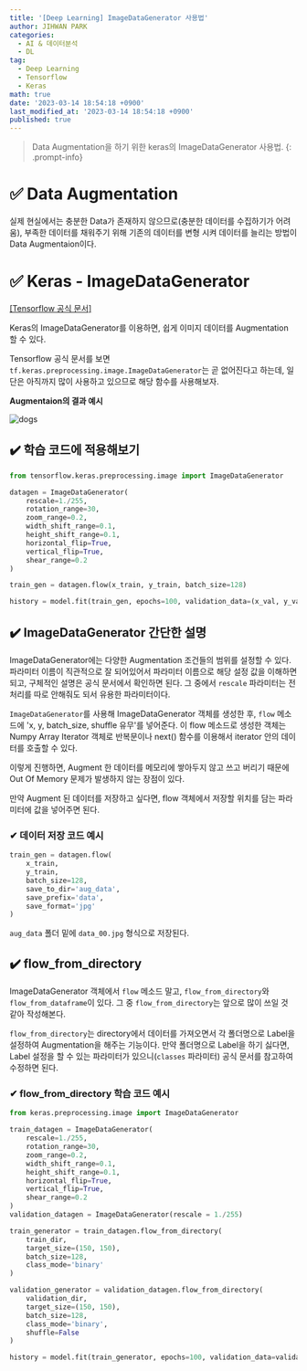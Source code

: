 ```yaml
---
title: '[Deep Learning] ImageDataGenerator 사용법'
author: JIHWAN PARK
categories:
  - AI & 데이터분석
  - DL
tag:
  - Deep Learning
  - Tensorflow
  - Keras
math: true
date: '2023-03-14 18:54:18 +0900'
last_modified_at: '2023-03-14 18:54:18 +0900'
published: true
---
```

> Data Augmentation을 하기 위한 keras의 ImageDataGenerator 사용법.
{: .prompt-info}

# ✅ Data Augmentation
실제 현실에서는 충분한 Data가 존재하지 않으므로(충분한 데이터를 수집하기가 어려움), 부족한 데이터를 채워주기 위해 기존의 데이터를 변형 시켜 데이터를 늘리는 방법이 Data Augmentaion이다.

# ✅ Keras - ImageDataGenerator
<a href='https://www.tensorflow.org/api_docs/python/tf/keras/preprocessing/image/ImageDataGenerator' target='_blank'>[Tensorflow 공식 문서]</a>

Keras의 ImageDataGenerator를 이용하면, 쉽게 이미지 데이터를 Augmentation 할 수 있다.

Tensorflow 공식 문서를 보면 `tf.keras.preprocessing.image.ImageDataGenerator`는 곧 없어진다고 하는데, 일단은 아직까지 많이 사용하고 있으므로 해당 함수를 사용해보자.

**Augmentaion의 결과 예시**

![dogs](https://user-images.githubusercontent.com/76936390/224969232-1601383d-4969-4b81-993a-e1ccd10114ab.png)

## ✔️ 학습 코드에 적용해보기
```python
from tensorflow.keras.preprocessing.image import ImageDataGenerator

datagen = ImageDataGenerator(
    rescale=1./255,
    rotation_range=30,
    zoom_range=0.2,
    width_shift_range=0.1,
    height_shift_range=0.1,
    horizontal_flip=True,
    vertical_flip=True,
    shear_range=0.2
)

train_gen = datagen.flow(x_train, y_train, batch_size=128)

history = model.fit(train_gen, epochs=100, validation_data=(x_val, y_val), callbacks=[es])
```

## ✔️ ImageDataGenerator 간단한 설명
ImageDataGenerator에는 다양한 Augmentation 조건들의 범위를 설정할 수 있다. 파라미터 이름이 직관적으로 잘 되어있어서 파라미터 이름으로 해당 설정 값을 이해하면 되고, 구체적인 설명은 공식 문서에서 확인하면 된다. 그 중에서 `rescale` 파라미터는 전처리를 따로 안해줘도 되서 유용한 파라미터이다.

`ImageDataGenerator`를 사용해 ImageDataGenerator 객체를 생성한 후, `flow` 메소드에 'x, y, batch_size, shuffle 유무'를 넣어준다. 이 flow 메소드로 생성한 객체는 Numpy Array Iterator 객체로 반복문이나 next() 함수를 이용해서 iterator 안의 데이터를 호출할 수 있다.

이렇게 진행하면, Augment 한 데이터를 메모리에 쌓아두지 않고 쓰고 버리기 때문에 Out Of Memory 문제가 발생하지 않는 장점이 있다.

만약 Augment 된 데이터를 저장하고 싶다면, flow 객체에서 저장할 위치를 담는 파라미터에 값을 넣어주면 된다.

### ✔ 데이터 저장 코드 예시

```python
train_gen = datagen.flow(
    x_train, 
    y_train, 
    batch_size=128,
    save_to_dir='aug_data',
    save_prefix='data',
    save_format='jpg'
)
```

`aug_data` 폴더 밑에 `data_00.jpg` 형식으로 저장된다.


## ✔️ flow_from_directory
ImageDataGenerator 객체에서 `flow` 메소드 말고, `flow_from_directory`와 `flow_from_dataframe`이 있다. 그 중 `flow_from_directory`는 앞으로 많이 쓰일 것 같아 작성해본다.

`flow_from_directory`는 directory에서 데이터를 가져오면서 각 폴더명으로 Label을 설정하여 Augmentation을 해주는 기능이다. 만약 폴더명으로 Label을 하기 싫다면, Label 설정을 할 수 있는 파라미터가 있으니(`classes` 파라미터) 공식 문서를 참고하여 수정하면 된다.

### ✔ flow_from_directory 학습 코드 예시
```python
from keras.preprocessing.image import ImageDataGenerator

train_datagen = ImageDataGenerator(
    rescale=1./255,
    rotation_range=30,
    zoom_range=0.2,
    width_shift_range=0.1,
    height_shift_range=0.1,
    horizontal_flip=True,
    vertical_flip=True,
    shear_range=0.2
)
validation_datagen = ImageDataGenerator(rescale = 1./255)

train_generator = train_datagen.flow_from_directory(
    train_dir, 
    target_size=(150, 150), 
    batch_size=128,
    class_mode='binary'
)

validation_generator = validation_datagen.flow_from_directory(
    validation_dir,
    target_size=(150, 150),
    batch_size=128,
    class_mode='binary',
    shuffle=False
)

history = model.fit(train_generator, epochs=100, validation_data=validation_generator, callbacks=[es])
```
